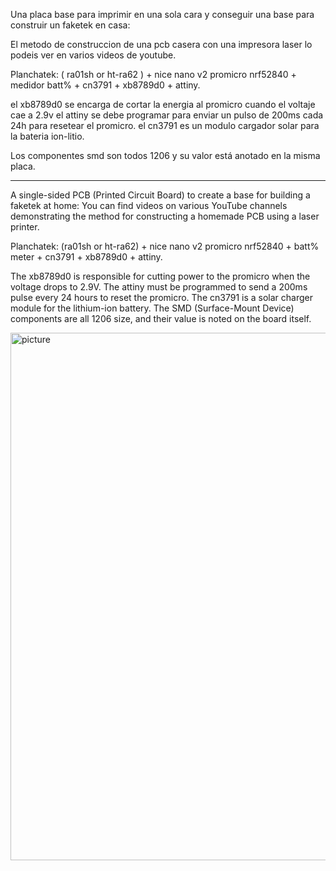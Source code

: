 Una placa base para imprimir en una sola cara y conseguir una base para construir un faketek en casa:

El metodo de construccion de una pcb casera con una impresora laser lo podeis ver en varios videos de youtube.

Planchatek: ( ra01sh or ht-ra62 ) + nice nano v2 promicro nrf52840 +  medidor batt% + cn3791 + xb8789d0 + attiny.

el xb8789d0 se encarga de cortar la energia al promicro cuando el voltaje cae a 2.9v
el attiny se debe programar para enviar un pulso de 200ms cada 24h para resetear el promicro.
el cn3791 es un modulo cargador solar para la bateria ion-litio.

Los componentes smd son todos 1206 y su valor está anotado en la misma placa.

-----

A single-sided PCB (Printed Circuit Board) to create a base for building a faketek at home: You can find videos on various YouTube channels demonstrating the method for constructing a homemade PCB using a laser printer.

Planchatek: (ra01sh or ht-ra62) + nice nano v2 promicro nrf52840 + batt% meter + cn3791 + xb8789d0 + attiny.

The xb8789d0 is responsible for cutting power to the promicro when the voltage drops to 2.9V. The attiny must be programmed to send a 200ms pulse every 24 hours to reset the promicro. The cn3791 is a solar charger module for the lithium-ion battery. The SMD (Surface-Mount Device) components are all 1206 size, and their value is noted on the board itself.

<img width="787" height="844" alt="picture" src="https://github.com/user-attachments/assets/44118a23-9c30-4fa3-b461-b3f41a423121" />


